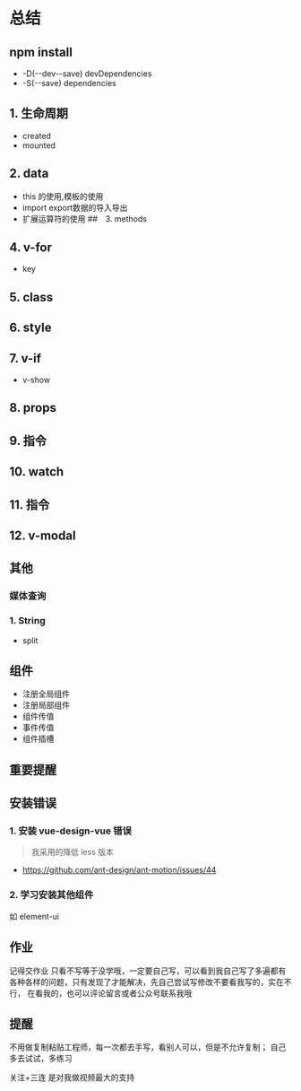 # 总结
## npm install
- -D(--dev--save)   devDependencies
- -S(--save)   dependencies
## 1. 生命周期
- created
- mounted
## 2. data
- this 的使用,模板的使用
- import export数据的导入导出
- 扩展运算符的使用
##　3. methods
## 4. v-for
- key
## 5. class
## 6. style
## 7. v-if
- v-show
## 8. props
## 9. 指令
## 10. watch
## 11. 指令
## 12. v-modal
## 其他
### 媒体查询
### 1. String
- split
## 组件
- 注册全局组件
- 注册局部组件
- 组件传值
- 事件传值
- 组件插槽
## 重要提醒
## 安装错误
### 1. 安装 vue-design-vue 错误
> 我采用的降低 less 版本

- https://github.com/ant-design/ant-motion/issues/44
### 2. 学习安装其他组件
如 element-ui
## 作业
记得交作业 只看不写等于没学哦，一定要自己写，可以看到我自己写了多遍都有
各种各样的问题，只有发现了才能解决，先自己尝试写修改不要看我写的，实在不行，
在看我的，也可以评论留言或者公众号联系我哦
## 提醒
不用做复制粘贴工程师，每一次都去手写，看别人可以，但是不允许复制； 自己多去试试，多练习

关注+三连 是对我做视频最大的支持
